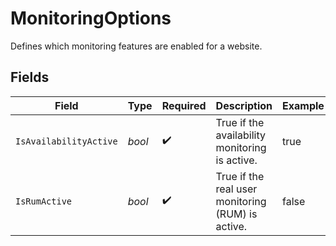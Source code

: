 # MonitoringOptions

Defines which monitoring features are enabled for a website.


## Fields

| Field                                             | Type                                              | Required                                          | Description                                       | Example                                           |
| ------------------------------------------------- | ------------------------------------------------- | ------------------------------------------------- | ------------------------------------------------- | ------------------------------------------------- |
| `IsAvailabilityActive`                            | *bool*                                            | :heavy_check_mark:                                | True if the availability monitoring is active.    | true                                              |
| `IsRumActive`                                     | *bool*                                            | :heavy_check_mark:                                | True if the real user monitoring (RUM) is active. | false                                             |
